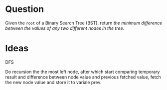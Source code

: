 # Question

Given the `root` of a Binary Search Tree (BST), return *the minimum difference between the values of any two different nodes in the tree*.

# Ideas

DFS

Do recursion the the most left node, after which start comparing temporary result and difference between node value and previous fetched value, fetch the new node value and store it to variale prev. 